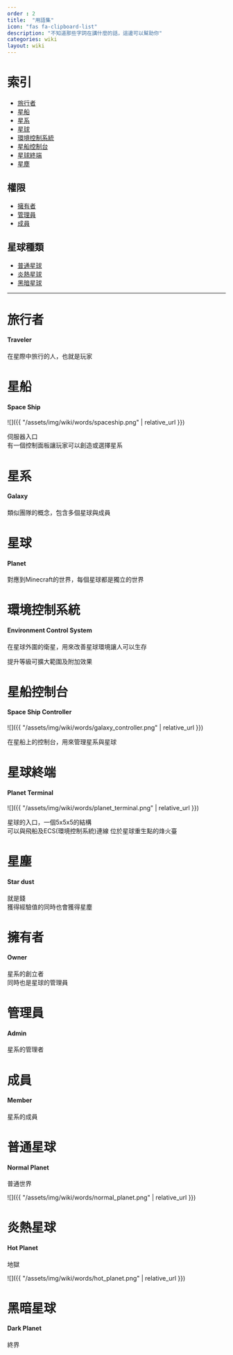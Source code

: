 ```yaml
---
order : 2
title:  "用語集"
icon: "fas fa-clipboard-list"
description: "不知道那些字詞在講什麼的話，這邊可以幫助你"
categories: wiki
layout: wiki
---
```


# 索引

- [旅行者](#旅行者)
- [星船](#星船)
- [星系](#星系)
- [星球](#星球)
- [環境控制系統](#環境控制系統)
- [星船控制台](#星船控制台)
- [星球終端](#星球終端)
- [星塵](#星塵)

## 權限

- [擁有者](#擁有者)
- [管理員](#管理員)
- [成員](#成員)

## 星球種類

- [普通星球](#普通星球)
- [炎熱星球](#炎熱星球)
- [黑暗星球](#黑暗星球)

---

# 旅行者
#### Traveler

在星際中旅行的人，也就是玩家

# 星船
#### Space Ship

![]({{ "/assets/img/wiki/words/spaceship.png" | relative_url }})

伺服器入口  
有一個控制面板讓玩家可以創造或選擇星系

# 星系
#### Galaxy

類似團隊的概念，包含多個星球與成員

# 星球
#### Planet

對應到Minecraft的世界，每個星球都是獨立的世界

# 環境控制系統
#### Environment Control System

在星球外圍的衛星，用來改善星球環境讓人可以生存

提升等級可擴大範圍及附加效果

# 星船控制台
#### Space Ship Controller

![]({{ "/assets/img/wiki/words/galaxy_controller.png" | relative_url }})

在星船上的控制台，用來管理星系與星球

# 星球終端
#### Planet Terminal

![]({{ "/assets/img/wiki/words/planet_terminal.png" | relative_url }})

星球的入口，一個5x5x5的結構  
可以與飛船及ECS(環境控制系統)連線
位於星球重生點的烽火臺 
  
# 星塵
#### Star dust

就是錢  
獲得經驗值的同時也會獲得星塵
  
# 擁有者
#### Owner

星系的創立者  
同時也是星球的管理員

# 管理員
#### Admin

星系的管理者

# 成員
#### Member

星系的成員

# 普通星球
#### Normal Planet

普通世界

![]({{ "/assets/img/wiki/words/normal_planet.png" | relative_url }})

# 炎熱星球
#### Hot Planet

地獄

![]({{ "/assets/img/wiki/words/hot_planet.png" | relative_url }})

# 黑暗星球
#### Dark Planet

終界


